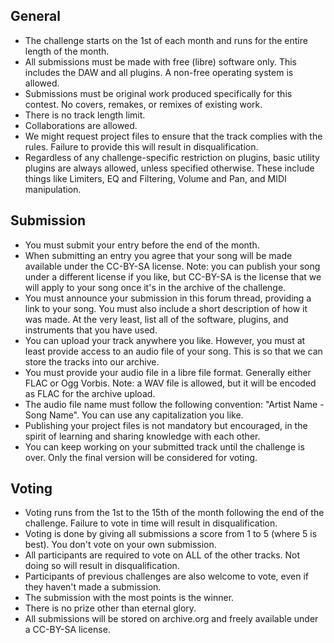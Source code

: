 ## General

- The challenge starts on the 1st of each month and runs for the entire length of the month.
- All submissions must be made with free (libre) software only. This includes the DAW and all plugins. A non-free operating system is allowed.
- Submissions must be original work produced specifically for this contest. No covers, remakes, or remixes of existing work.
- There is no track length limit.
- Collaborations are allowed.
- We might request project files to ensure that the track complies with the rules. Failure to provide this will result in disqualification.
- Regardless of any challenge-specific restriction on plugins, basic utility plugins are always allowed, unless specified otherwise. These include things like Limiters, EQ and Filtering, Volume and Pan, and MIDI manipulation.

## Submission

- You must submit your entry before the end of the month.
- When submitting an entry you agree that your song will be made available under the CC-BY-SA license.
  Note: you can publish your song under a different license if you like, but CC-BY-SA is the license that we will apply to your song once it's in the archive of the challenge.
- You must announce your submission in this forum thread, providing a link to your song.
  You must also include a short description of how it was made. At the very least, list all of the software, plugins, and instruments that you have used.
- You can upload your track anywhere you like. However, you must at least provide access to an audio file of your song. This is so that we can store the tracks into our archive.
- You must provide your audio file in a libre file format. Generally either FLAC or Ogg Vorbis.
  Note: a WAV file is allowed, but it will be encoded as FLAC for the archive upload.
- The audio file name must follow the following convention: "Artist Name - Song Name". You can use any capitalization you like.
- Publishing your project files is not mandatory but encouraged, in the spirit of learning and sharing knowledge with each other.
- You can keep working on your submitted track until the challenge is over. Only the final version will be considered for voting.

## Voting

- Voting runs from the 1st to the 15th of the month following the end of the challenge. Failure to vote in time will result in disqualification.
- Voting is done by giving all submissions a score from 1 to 5 (where 5 is best). You don't vote on your own submission.
- All participants are required to vote on ALL of the other tracks. Not doing so will result in disqualification.
- Participants of previous challenges are also welcome to vote, even if they haven't made a submission.
- The submission with the most points is the winner.
- There is no prize other than eternal glory.
- All submissions will be stored on archive.org and freely available under a CC-BY-SA license.
